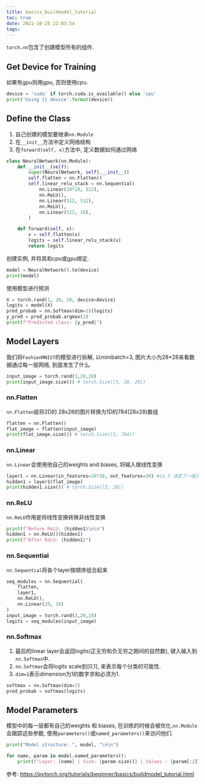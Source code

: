 ```yaml
---
title: basics_buildmodel_tutorial
toc: true
date: 2021-10-25 22:03:54
tags:
---
```


`torch.nn`包含了创建模型所有的组件.

## Get Device for Training
如果有gpu则用gpu, 否则使用cpu.
```python
device = 'cuda' if torch.cuda.is_available() else 'cpu'
print('Using {} device'.format(device))
```
## Define the Class

1. 自己创建的模型要继承`nn.Module`
2. 在`__init__`方法中定义网络结构
3. 在`forward(self, x)`方法中, 定义数据如何通过网络

```python
class NeuralNetwork(nn.Module):
    def __init__(self):
        super(NeuralNetwork, self).__init__()
        self.flatten = nn.Flatten()
        self.linear_relu_stack = nn.Sequential(
            nn.Linear(28*28, 512),
            nn.ReLU(),
            nn.Linear(512, 512),
            nn.ReLU(),
            nn.Linear(512, 10),
        )

    def forward(self, x):
        x = self.flatten(x)
        logits = self.linear_relu_stack(x)
        return logits
```

创建实例, 并将其和cpu或gpu绑定.
```python
model = NeuralNetwork().to(device)
print(model)
```

使用模型进行预测
```python
X = torch.rand(1, 28, 28, device=device)
logits = model(X)
pred_probab = nn.Softmax(dim=1)(logits)
y_pred = pred_probab.argmax(1)
print(f"Predicted class: {y_pred}")
```



## Model Layers
我们将`FashionMNIST`的模型进行拆解, 以minibatch=3, 图片大小为28*28来看数据通过每一层网络, 到底发生了什么.
```python
input_image = torch.rand(3,28,28)
print(input_image.size()) # torch.Size([3, 28, 28])
```
### nn.Flatten
`nn.Flatten`层将2D的 28x28的图片转换为1D的784(28x28)数组

```python
flatten = nn.Flatten()
flat_image = flatten(input_image)
print(flat_image.size()) # torch.Size([3, 784])
```

### nn.Linear
`nn.Linear`会使用他自己的weights and biases, 将输入做线性变换
```python
layer1 = nn.Linear(in_features=28*28, out_features=20) #in_f 决定了一组方程有多少个w, out_决定了有几组方程
hidden1 = layer1(flat_image)
print(hidden1.size()) # torch.Size([3, 20])
```
### nn.ReLU
`nn.ReLU`作用是将线性变换转换非线性变换
```python
print(f"Before ReLU: {hidden1}\n\n")
hidden1 = nn.ReLU()(hidden1)
print(f"After ReLU: {hidden1}")
```
### nn.Sequential
`nn.Sequential`将各个layer按顺序组合起来

```python
seq_modules = nn.Sequential(
    flatten,
    layer1,
    nn.ReLU(),
    nn.Linear(20, 10)
)
input_image = torch.rand(3,28,28)
logits = seq_modules(input_image)
```

### nn.Softmax
1. 最后的linear layer会返回logits(正无穷和负无穷之期间的自然数), 键入输入到`nn.Softmax`中.
2. `nn.Softmax`会将logits scale到[0,1], 来表示每个分类的可能性.
3. `dim=1`表示dimension为1的数字求和必须为1.
```python
softmax = nn.Softmax(dim=1)
pred_probab = softmax(logits)
```

## Model Parameters
模型中的每一层都有自己的weights 和 biases, 在训练的时候会被优化.`nn.Module`会跟踪这些参数, 使用`parameters()`或`named_parameters()`来访问他们.

```python
print("Model structure: ", model, "\n\n")

for name, param in model.named_parameters():
    print(f"Layer: {name} | Size: {param.size()} | Values : {param[:2]} \n")
```



参考:
https://pytorch.org/tutorials/beginner/basics/buildmodel_tutorial.html